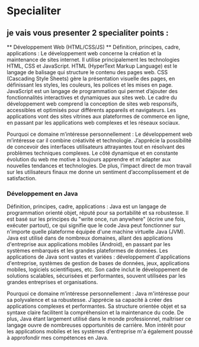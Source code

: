 # Specialiter 


## je vais vous presenter 2 specialiter points :

** Développement Web (HTML/CSS/JS) **
Définition, principes, cadre, applications :
Le développement web concerne la création et la maintenance de sites internet. Il utilise principalement les technologies HTML, CSS et JavaScript. HTML (HyperText Markup Language) est le langage de balisage qui structure le contenu des pages web. CSS (Cascading Style Sheets) gère la présentation visuelle des pages, en définissant les styles, les couleurs, les polices et les mises en page. JavaScript est un langage de programmation qui permet d’ajouter des fonctionnalités interactives et dynamiques aux sites web.
Le cadre du développement web comprend la conception de sites web responsifs, accessibles et optimisés pour différents appareils et navigateurs. Les applications vont des sites vitrines aux plateformes de commerce en ligne, en passant par les applications web complexes et les réseaux sociaux.

Pourquoi ce domaine m’intéresse personnellement :
Le développement web m’intéresse car il combine créativité et technologie. J’apprécie la possibilité de concevoir des interfaces utilisateurs attrayantes tout en résolvant des problèmes techniques complexes. Le côté dynamique et en constante évolution du web me motive à toujours apprendre et m'adapter aux nouvelles tendances et technologies. De plus, l’impact direct de mon travail sur les utilisateurs finaux me donne un sentiment d’accomplissement et de satisfaction.



### Développement en Java
Définition, principes, cadre, applications :
Java est un langage de programmation orienté objet, réputé pour sa portabilité et sa robustesse. Il est basé sur les principes du "write once, run anywhere" (écrire une fois, exécuter partout), ce qui signifie que le code Java peut fonctionner sur n'importe quelle plateforme équipée d'une machine virtuelle Java (JVM). Java est utilisé dans de nombreux domaines, allant des applications d'entreprise aux applications mobiles (Android), en passant par les systèmes embarqués et les grandes plateformes de données.
Les applications de Java sont vastes et variées : développement d'applications d'entreprise, systèmes de gestion de bases de données, jeux, applications mobiles, logiciels scientifiques, etc. Son cadre inclut le développement de solutions scalables, sécurisées et performantes, souvent utilisées par les grandes entreprises et organisations.

Pourquoi ce domaine m’intéresse personnellement :
Java m'intéresse pour sa polyvalence et sa robustesse. J’apprécie sa capacité à créer des applications complexes et performantes. Sa structure orientée objet et sa syntaxe claire facilitent la compréhension et la maintenance du code. De plus, Java étant largement utilisé dans le monde professionnel, maîtriser ce langage ouvre de nombreuses opportunités de carrière. Mon intérêt pour les applications mobiles et les systèmes d'entreprise m'a également poussé à approfondir mes compétences en Java.


